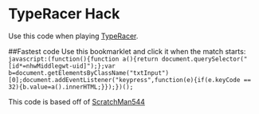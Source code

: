 # TypeRacer Hack
Use this code when playing [TypeRacer](http://play.typeracer.com/).

##Fastest code
Use this bookmarklet and click it when the match starts:<br/>
```javascript:(function(){function a(){return document.querySelector("[id*=nhwMiddlegwt-uid]");};var b=document.getElementsByClassName("txtInput")[0];document.addEventListener("keypress",function(e){if(e.keyCode == 32){b.value=a().innerHTML;}});})();```

This code is based off of [ScratchMan544](https://github.com/ScratchMan544/typeracer-hack)
